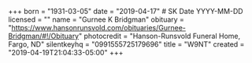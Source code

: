 +++
born = "1931-03-05"
date = "2019-04-17" # SK Date YYYY-MM-DD
licensed = ""
name = "Gurnee K Bridgman"
obituary = "https://www.hansonrunsvold.com/obituaries/Gurnee-Bridgman/#!/Obituary"
photocredit = "Hanson-Runsvold Funeral Home, Fargo, ND"
silentkeyhq = "0991555725179696"
title = "W9NT"
created = "2019-04-19T21:04:33-05:00"
+++
